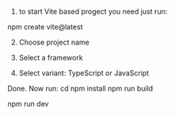 1. to start Vite based progect you need just run:
<!-- Vite requires Node.js version 18+ or 20+. However, some templates require a higher Node.js version
 to work, please upgrade if your package manager warns about it. -->

npm create vite@latest

2. Choose project name

3. Select a framework

4. Select variant: TypeScript or JavaScript

Done. Now run:
cd <your-project-name>
npm install
npm run build <!-- to build project -->

npm run dev <!-- to run server -->


<!-- In pacaje.json-file you can find devDependencies, which include typescript vesion. You can use different versions of typescript, for example if you need to make fast project update and so on. -->